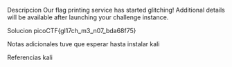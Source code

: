 Descripcion
Our flag printing service has started glitching!
Additional details will be available after launching your challenge instance.

Solucion
picoCTF{gl17ch_m3_n07_bda68f75}

Notas adicionales
tuve que esperar hasta instalar kali

Referencias
kali